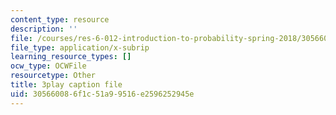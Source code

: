 ```yaml
---
content_type: resource
description: ''
file: /courses/res-6-012-introduction-to-probability-spring-2018/305660086f1c51a99516e2596252945e_YenDB3yOfDc.vtt
file_type: application/x-subrip
learning_resource_types: []
ocw_type: OCWFile
resourcetype: Other
title: 3play caption file
uid: 30566008-6f1c-51a9-9516-e2596252945e
---
```


